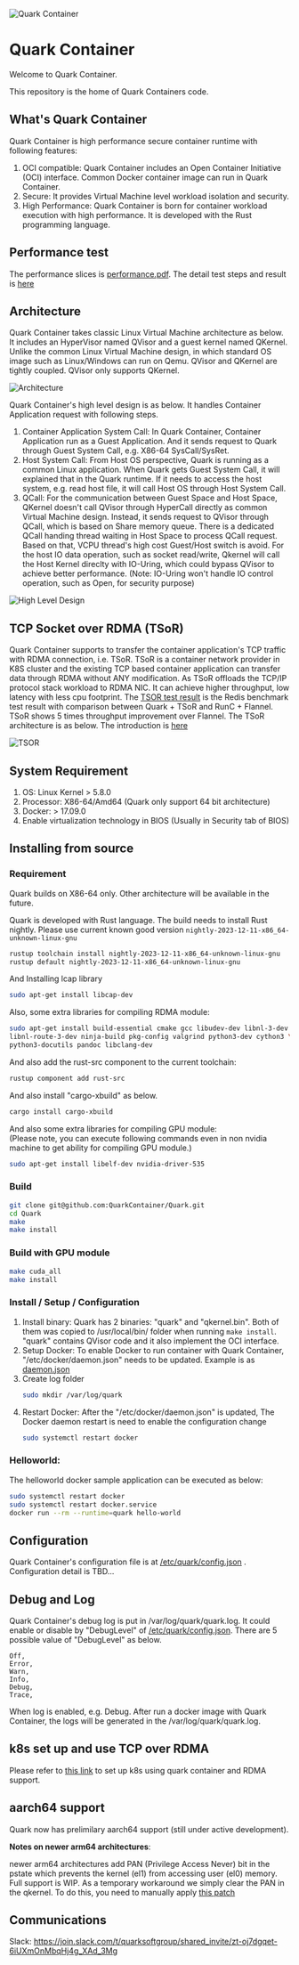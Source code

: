 ![Quark Container](doc/quark.png)
# Quark Container
Welcome to Quark Container.

This repository is the home of Quark Containers code.

## What's Quark Container

Quark Container is high performance secure container runtime with following
features: 
1. OCI compatible: Quark Container includes an Open Container Initiative (OCI)
   interface. Common Docker container image can run in Quark Container.
2. Secure: It provides Virtual Machine level workload isolation and security.
3. High Performance: Quark Container is born for container workload execution
   with high performance. It is developed with the Rust programming language. 


## Performance test 

The performance slices is [performance.pdf](doc/performance.pdf). The detail
test steps and result is [here](doc/perf_test.md)

## Architecture

Quark Container takes classic Linux Virtual Machine architecture as below. It
includes an HyperVisor named QVisor and a guest kernel named QKernel. Unlike the
common Linux Virtual Machine design, in which standard OS image such as
Linux/Windows can run on Qemu. QVisor and QKernel are tightly coupled. QVisor
only supports QKernel.

![Architecture](doc/design.png)

Quark Container's high level design is as below. It handles Container
Application request with following steps.
1. Container Application System Call: In Quark Container, Container Application
   run as a Guest Application. And it sends request to Quark through Guest
   System Call, e.g. X86-64 SysCall/SysRet.
2. Host System Call: From Host OS perspective, Quark is running as a common
   Linux application. When Quark gets Guest System Call, it will explained that
   in the Quark runtime. If it needs to access the host system, e.g. read host
   file, it will call Host OS through Host System Call.
3. QCall: For the communication between Guest Space and Host Space, QKernel
   doesn't call QVisor through HyperCall directly as common Virtual Machine
   design. Instead, it sends request to QVisor through QCall, which is based on
   Share memory queue. There is a dedicated QCall handing thread waiting in Host
   Space to process QCall request. Based on that, VCPU thread's high cost
   Guest/Host switch is avoid. For the host IO data operation, such as socket
   read/write, Qkernel will call the Host Kernel direclty with IO-Uring, which
   could bypass QVisor to achieve better performance. (Note: IO-Uring won't
   handle IO control operation, such as Open, for security purpose)

![High Level Design](doc/hld.png)

## TCP Socket over RDMA (TSoR)
Quark Container supports to transfer the container application's TCP traffic
with RDMA connection, i.e. TSoR. TSoR is a container network provider in K8S
cluster and the existing TCP based container application can transfer data
through RDMA without ANY modification. As TSoR offloads the TCP/IP protocol
stack workload to RDMA NIC. It can achieve higher throughput, low latency with
less cpu footprint. The [TSOR test result](doc/TSoR.xlsx) is the Redis benchmark
test result with comparison between Quark + TSoR and RunC + Flannel. TSoR
shows 5 times throughput improvement over Flannel. The TSoR architecture is as
below. The introduction is [here](doc/TSoR.pptx)

![TSOR](doc/TSoR.png)

## System Requirement
1. OS: Linux Kernel > 5.8.0
2. Processor: X86-64/Amd64 (Quark only support 64 bit architecture)
3. Docker: > 17.09.0
4. Enable virtualization technology in BIOS (Usually in Security tab of BIOS)

## Installing from source

### Requirement 
Quark builds on X86-64 only. Other architecture will be available in the future.

Quark is developed with Rust language. The build needs to install Rust nightly.
Please use current known good version
`nightly-2023-12-11-x86_64-unknown-linux-gnu`

```sh
rustup toolchain install nightly-2023-12-11-x86_64-unknown-linux-gnu
rustup default nightly-2023-12-11-x86_64-unknown-linux-gnu
```

And Installing lcap library
```sh
sudo apt-get install libcap-dev
```
Also, some extra libraries for compiling RDMA module:
```sh
sudo apt-get install build-essential cmake gcc libudev-dev libnl-3-dev \
libnl-route-3-dev ninja-build pkg-config valgrind python3-dev cython3 \
python3-docutils pandoc libclang-dev
```
And also add the rust-src component to the current toolchain:
```sh
rustup component add rust-src
```

And also install "cargo-xbuild" as below.
```sh
cargo install cargo-xbuild
```

And also some extra libraries for compiling GPU module:  
(Please note, you can execute following commands even in non nvidia machine to
get ability for compiling GPU module.)
```sh
sudo apt-get install libelf-dev nvidia-driver-535
```

### Build
```sh
git clone git@github.com:QuarkContainer/Quark.git
cd Quark
make
make install
```

### Build with GPU module
```sh
make cuda_all
make install
```

### Install / Setup / Configuration
1. Install binary: Quark has 2 binaries: "quark" and "qkernel.bin". Both of them
   was copied to /usr/local/bin/ folder when running `make install`. "quark"
   contains QVisor code and it also implement the OCI interface.
2. Setup Docker: To enable Docker to run container with Quark Container,
   "/etc/docker/daemon.json" needs to be updated. Example is as
    [daemon.json](doc/daemon.json)
3. Create log folder
    ```sh
    sudo mkdir /var/log/quark
    ```
5. Restart Docker: After the "/etc/docker/daemon.json" is updated, The Docker
   daemon restart is need to enable the configuration change
    ```sh
    sudo systemctl restart docker
    ```

### Helloworld: 

The helloworld docker sample application can be executed as below:
```sh
sudo systemctl restart docker
sudo systemctl restart docker.service
docker run --rm --runtime=quark hello-world
```      
    
## Configuration
Quark Container's configuration file is at [/etc/quark/config.json](config.json)
. Configuration detail is TBD...

## Debug and Log
Quark Container's debug log is put in /var/log/quark/quark.log. It could enable
or disable by "DebugLevel" of [/etc/quark/config.json](config.json). There are 5
possible value of "DebugLevel" as below.
```
Off,
Error,
Warn,
Info,
Debug,
Trace,
```
    
When log is enabled, e.g. Debug. After run a docker image with Quark Container,
the logs will be generated in the /var/log/quark/quark.log.

## k8s set up and use TCP over RDMA
Please refer to [this link](doc/k8s_setup.md) to set up k8s using quark
container and RDMA support.

## aarch64 support
Quark now has prelimilary aarch64 support (still under active development).

**Notes on newer arm64 architectures**:  

newer arm64 architectures add PAN (Privilege Access Never) bit in the pstate
which prevents the kernel (el1) from accessing user (el0) memory. Full support
is WIP. As a temporary workaround we simply clear the PAN in the qkernel. To do
this, you need to manually apply
[this patch](https://lists.sr.ht/~quark/QuarkContainer/patches/51839)

## Communications
Slack: https://join.slack.com/t/quarksoftgroup/shared_invite/zt-oj7dgqet-6iUXmOnMbqHj4g_XAd_3Mg
